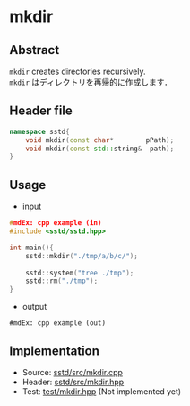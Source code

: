 # mkdir
## Abstract
```mkdir``` creates directories recursively.  
```mkdir``` はディレクトリを再帰的に作成します．

## Header file
```c++
namespace sstd{
    void mkdir(const char*        pPath);
    void mkdir(const std::string&  path);
}
```

## Usage
- input
```cpp
#mdEx: cpp example (in)
#include <sstd/sstd.hpp>

int main(){
    sstd::mkdir("./tmp/a/b/c/");
    
    sstd::system("tree ./tmp");
    sstd::rm("./tmp");
}
```
- output  
```
#mdEx: cpp example (out)
```

## Implementation
- Source: [sstd/src/mkdir.cpp](https://github.com/admiswalker/SubStandardLibrary-SSTD-/blob/master/sstd/src/mkdir.cpp)
- Header: [sstd/src/mkdir.hpp](https://github.com/admiswalker/SubStandardLibrary-SSTD-/blob/master/sstd/src/mkdir.hpp)
- Test: [test/mkdir.hpp](https://github.com/admiswalker/SubStandardLibrary-SSTD-/blob/master/test/mkdir.hpp)
  (Not implemented yet)

